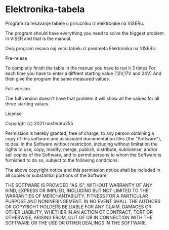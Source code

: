 # Elektronika-tabela
Program za resavanje tabele u prirucniku iz elektronike na VISERu.

The program should have everything you need to solve the biggest problem in VISER and that is 
the manual.

Ovaj program resava naj vecu tabelu iz predmeta Elektronika na VISERU.

Pre-relese 

To completly finish the table in the manual you have to run it 3 times
For each time you have to enter a diffrent starting value (12V,17V and 24V)
And then give the program the same measured values.

Full-version

The full version doesn't have that problem it will show all the values for all three 
starting values.

License

Copyright (c) 2021 nosferatu255

Permission is hereby granted, free of charge, to any person obtaining a copy
of this software and associated documentation files (the "Software"), to deal
in the Software without restriction, including without limitation the rights
to use, copy, modify, merge, publish, distribute, sublicense, and/or sell
copies of the Software, and to permit persons to whom the Software is
furnished to do so, subject to the following conditions:

The above copyright notice and this permission notice shall be included in all
copies or substantial portions of the Software.

THE SOFTWARE IS PROVIDED "AS IS", WITHOUT WARRANTY OF ANY KIND, EXPRESS OR
IMPLIED, INCLUDING BUT NOT LIMITED TO THE WARRANTIES OF MERCHANTABILITY,
FITNESS FOR A PARTICULAR PURPOSE AND NONINFRINGEMENT. IN NO EVENT SHALL THE
AUTHORS OR COPYRIGHT HOLDERS BE LIABLE FOR ANY CLAIM, DAMAGES OR OTHER
LIABILITY, WHETHER IN AN ACTION OF CONTRACT, TORT OR OTHERWISE, ARISING FROM,
OUT OF OR IN CONNECTION WITH THE SOFTWARE OR THE USE OR OTHER DEALINGS IN THE
SOFTWARE.
